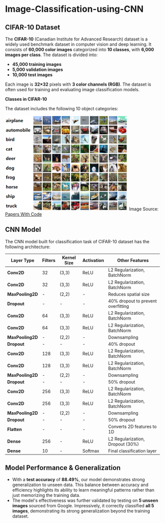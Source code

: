 # **Image-Classification-using-CNN**

## **CIFAR-10 Dataset**

The **CIFAR-10** (Canadian Institute for Advanced Research) dataset is a widely used benchmark dataset in computer vision and deep learning. It consists of **60,000 color images** categorized into **10 classes**, with **6,000 images per class**. The dataset is divided into:
- **45,000 training images**
- **5,000 validation images**
- **10,000 test images**

Each image is **32×32** pixels with **3 color channels (RGB)**. The dataset is often used for training and evaluating image classification models.

**Classes in CIFAR-10**

The dataset includes the following 10 object categories:


<img src="https://github.com/narpat78/Image-Classification-using-CNN/blob/main/cifar10.png" width="400">
Image Source: <a href="https://paperswithcode.com/dataset/cifar-10" target="_blank">Papers With Code</a>


## **CNN Model**

The CNN model built for classification task of CIFAR-10 dataset has the following architecture:


| **Layer Type**      | **Filters** | **Kernel Size** | **Activation** | **Other Features** |
|----------------|---------|-------------|------------|----------------|
| **Conv2D**     | 32      | (3,3)       | ReLU       | L2 Regularization, BatchNorm |
| **Conv2D**     | 32      | (3,3)       | ReLU       | L2 Regularization, BatchNorm |
| **MaxPooling2D** | -     | (2,2)       | -          | Reduces spatial size |
| **Dropout**    | -       | -           | -          | 40% dropout to prevent overfitting |
| **Conv2D**     | 64      | (3,3)       | ReLU       | L2 Regularization, BatchNorm |
| **Conv2D**     | 64      | (3,3)       | ReLU       | L2 Regularization, BatchNorm |
| **MaxPooling2D** | -     | (2,2)       | -          | Downsampling |
| **Dropout**    | -       | -           | -          | 40% dropout |
| **Conv2D**     | 128     | (3,3)       | ReLU       | L2 Regularization, BatchNorm |
| **Conv2D**     | 128     | (3,3)       | ReLU       | L2 Regularization, BatchNorm |
| **MaxPooling2D** | -     | (2,2)       | -          | Downsampling |
| **Dropout**    | -       | -           | -          | 50% dropout |
| **Conv2D**     | 256     | (3,3)       | ReLU       | L2 Regularization, BatchNorm |
| **Conv2D**     | 256     | (3,3)       | ReLU       | L2 Regularization, BatchNorm |
| **MaxPooling2D** | -     | (2,2)       | -          | Downsampling |
| **Dropout**    | -       | -           | -          | 50% dropout |
| **Flatten**    | -       | -           | -          | Converts 2D features to 1D |
| **Dense**      | 256     | -           | ReLU       | L2 Regularization, Dropout (30%) |
| **Dense**      | 10      | -           | Softmax    | Final classification layer |


## **Model Performance & Generalization**

- With a **test accuracy** of **88.49%**, our model demonstrates strong generalization to unseen data. This balance between accuracy and efficiency highlights its ability to learn meaningful patterns rather than just memorizing the training data.
- The model's effectiveness was further validated by testing on **5 unseen images** sourced from Google. Impressively, it correctly classified **all 5 images**, demonstrating its strong generalization beyond the training dataset.
